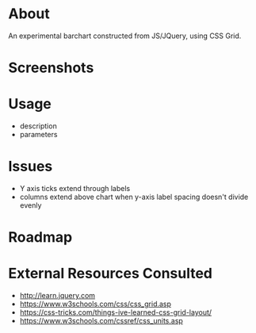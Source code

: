 # About
An experimental barchart constructed from JS/JQuery, using CSS Grid.

# Screenshots

# Usage
- description
- parameters

# Issues
- Y axis ticks extend through labels
- columns extend above chart when y-axis label spacing doesn't divide evenly

# Roadmap

# External Resources Consulted
- http://learn.jquery.com
- https://www.w3schools.com/css/css_grid.asp
- https://css-tricks.com/things-ive-learned-css-grid-layout/
- https://www.w3schools.com/cssref/css_units.asp
